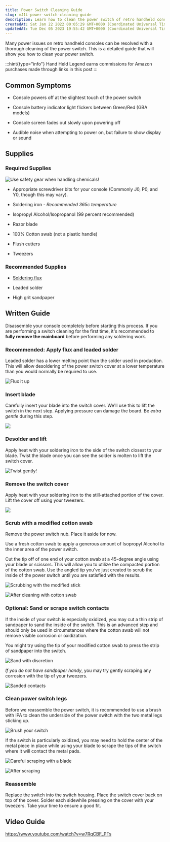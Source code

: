 ```yaml
---
title: Power Switch Cleaning Guide
slug: mJ1L-power-switch-cleaning-guide
description: Learn how to clean the power switch of retro handheld consoles with this detailed guide. Discover common symptoms of power issues and the required supplies for the cleaning process. Follow the step-by-step instructions for disassembly, cleaning, and reass
createdAt: Sat Jan 22 2022 00:05:29 GMT+0000 (Coordinated Universal Time)
updatedAt: Tue Dec 05 2023 19:55:42 GMT+0000 (Coordinated Universal Time)
---
```


Many power issues on retro handheld consoles can be resolved with a thorough cleaning of the power switch. This is a detailed guide that will show you how to clean your power switch.

:::hint{type="info"}
Hand Held Legend earns commissions for Amazon purchases made through links in this post
:::

## Common Symptoms

*   Console powers off at the slightest touch of the power switch

*   Console battery indicator light flickers between Green/Red (GBA models)

*   Console screen fades out slowly upon powering off

*   Audible noise when attempting to power on, but failure to show display or sound

## Supplies

### Required Supplies

![Use safety gear when handling chemicals!](../../assets/FZqac5J8k4E-U-vPhLL2a_supplies.png)

*   Appropriate screwdriver bits for your console (Commonly J0, P0, and Y0, though this may vary).

*   Soldering iron - *Recommended 365c temperature*

*   Isopropyl Alcohol/Isopropanol (99 percent recommended)

*   Razor blade

*   100% Cotton swab (not a plastic handle)

*   Flush cutters

*   Tweezers

### Recommended Supplies

*   [Soldering flux](https://www.amazon.com/dp/B09NXBZBFT?tag=hanhelleg-20)

*   Leaded solder

*   High grit sandpaper

## Written Guide

Disassemble your console completely before starting this process. If you are performing a switch cleaning for the first time, it's recommended to **fully remove the mainboard** before performing any soldering work.

### Recommended: Apply flux and leaded solder

Leaded solder has a lower melting point than the solder used in production. This will allow desoldering of the power switch cover at a lower temperature than you would normally be required to use.

![Flux it up](../../assets/eulm6NcOGykDoQqiKGTWb_light-fluxing.png)

### Insert blade

Carefully insert your blade into the switch cover. We'll use this to lift the switch in the next step. Applying pressure can damage the board. Be *extra gentle* during this step.

![](../../assets/6qo2yRoLwEPye4tCrdf24_razor-insert.png)

### Desolder and lift

Apply heat with your soldering iron to the side of the switch closest to your blade. Twist the blade once you can see the solder is molten to lift the switch cover.

![Twist gently!](../../assets/UttZZCqf-ygSqLAn2ln9I_desolder-and-pry.png)

### Remove the switch cover

Apply heat with your soldering iron to the still-attached portion of the cover. Lift the cover off using your tweezers.

![](../../assets/GanzfCJ_M_uP0pBpWckaS_second-part-desolder.png)

### Scrub with a modified cotton swab

Remove the power switch nub. Place it aside for now.

Use a fresh cotton swab to apply a generous amount of Isopropyl Alcohol to the inner area of the power switch.

Cut the tip off of one end of your cotton swab at a 45-degree angle using your blade or scissors. This will allow you to utilize the compacted portion of the cotton swab. Use the angled tip you've just created to scrub the inside of the power switch until you are satisfied with the results.

![Scrubbing with the modified stick](../../assets/kwLfvP71cFYCN77ew21c8_q-tip-scrub.png)

![After cleaning with cotton swab](../../assets/1Nm_mmLA0ugQJMjmJNmES_clean-switch.png)

### Optional: Sand or scrape switch contacts

If the inside of your switch is especially oxidized, you may cut a thin strip of sandpaper to sand the inside of the switch. This is an advanced step and should only be used in circumstances where the cotton swab will not remove visible corrosion or oxidization.&#x20;

You might try using the tip of your modified cotton swab to press the strip of sandpaper into the switch.

![Sand with discretion](../../assets/U9zRvl6SVnIMIxMB7vz-W_sandpaper-in-progress.png)

*If you do not have sandpaper handy*, you may try gently scraping any corrosion with the tip of your tweezers.

![Sanded contacts](../../assets/Zv-I9OiCW9DRPZpyA7p84_sanded-contacts.png)

### Clean power switch legs

Before we reassemble the power switch, it is recommended to use a brush with IPA to clean the underside of the power switch with the two metal legs sticking up.&#x20;

![Brush your switch](../../assets/-mgMfTopaMji9C_EXq_UG_ipa-brush.png)

If the switch is particularly oxidized, you may need to hold the center of the metal piece in place while using your blade to scrape the tips of the switch where it will contact the metal pads.

![Careful scraping with a blade](../../assets/fnEA1gCMXibj3TEH9QYZM_chromegz8x5di3q2.png)

![After scraping](../../assets/szL0jew_hxGqexVUYJI91_chromeaeqktjuars.png)

### Reassemble

Replace the switch into the switch housing. Place the switch cover back on top of the cover. Solder each sidewhile pressing on the cover with your tweezers. Take your time to ensure a good fit.

## Video Guide

<https://www.youtube.com/watch?v=w7RqCBF_PTs>



